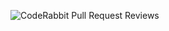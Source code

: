 ![CodeRabbit Pull Request Reviews](https://img.shields.io/coderabbit/prs/github/ureca-poject-unear/unear-admin-backend?utm_source=oss&utm_medium=github&utm_campaign=ureca-poject-unear%2Funear-admin-backend&labelColor=171717&color=FF570A&link=https%3A%2F%2Fcoderabbit.ai&label=CodeRabbit+Reviews)
